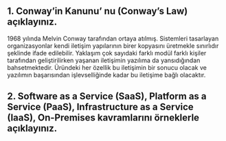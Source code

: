 ## 1. Conway’in Kanunu’ nu (Conway’s Law) açıklayınız.

  1968 yılında Melvin Conway tarafından ortaya atılmış. Sistemleri tasarlayan organizasyonlar kendi iletişim yapılarının birer kopyasını üretmekle sınırlıdır şeklinde ifade edilebilir.
  Yaklaşım çok sayıdaki farklı modül farklı kişiler tarafından geliştirilirken yaşanan iletişimin yazılıma da yansıdığından bahsetmektedir. Üründeki her özellik bu iletişimin  bir sonucu
  olacak ve yazılımın başarısından işlevselliğinde kadar bu iletişime bağlı olacaktır.
  
## 2. Software as a Service (SaaS), Platform as a Service (PaaS), Infrastructure as a Service (IaaS), On-Premises kavramlarını örneklerle açıklayınız.

  
